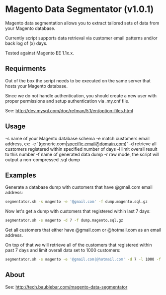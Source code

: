 Magento Data Segmentator  (v1.0.1)
==========================

Magento data segmentation allows you to extract tailored sets of data from your Magento database.

Currently script supports data retrieval via customer email patterns and/or back log of (x) days. 

Tested against Magento EE 1.1x.x.

Requirments
-----
Out of the box the script needs to be executed on the same server that hosts your Magento database.

Since we do not handle authentication, you should create a new user with proper permissions
and setup authentication via .my.cnf file.

See: http://dev.mysql.com/doc/refman/5.1/en/option-files.html

Usage
-----

-s name of your Magento database schema
-e match customers email address, ex: -e '(generic.com|specific.email@domain.com)'
-d retrieve all customers registered within specified number of days
-l limit overall result to this number
-f name of generated data dump
-r raw mode, the script will output a non-compressed .sql dump

Examples
-----

Generate a database dump with customers that have @gmail.com email address:

```bash
segmentator.sh -s magento -e '@gmail.com' -f dump.magento.sql.gz
```

Now let's get a dump with customers that registered within last 7 days:

```bash
segmentator.sh -s magento -d 7 -f dump.magento.sql.gz
```

Get all customers that either have @gmail.com or @hotmail.com as an email address. 

On top of that we will retrieve all of the customers that registered within past 7 days and limit overall data set
to 1000 customers:

```bash
segmentator.sh -s magento -e '@gmail.com|@hotmail.com' -d 7 -l 1000 -f dump.magento.sql.gz
```

About
-----

See: http://tech.baublebar.com/magento-data-segmentator
